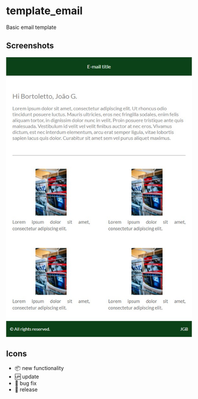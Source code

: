 # template_email

Basic email template

## Screenshots

<p align="center">
    <img src="https://github.com/bortolettojoaog/template_email/blob/master/images/template1.jpg?raw=true" alt="Template" />
</p>

## Icons

- :package: new functionality
- :up: update
- :bug: bug fix
- :checkered_flag: release
